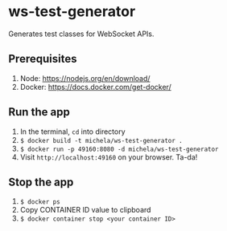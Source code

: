 # ws-test-generator
Generates test classes for WebSocket APIs. 

## Prerequisites
1. Node: https://nodejs.org/en/download/
1. Docker: https://docs.docker.com/get-docker/

## Run the app
1. In the terminal, `cd` into directory
1. `$ docker build -t michela/ws-test-generator .`
1. `$ docker run -p 49160:8080 -d michela/ws-test-generator`
1. Visit `http://localhost:49160` on your browser. Ta-da!

## Stop the app
1. `$ docker ps` 
1. Copy CONTAINER ID value to clipboard
1. `$ docker container stop <your container ID>`
